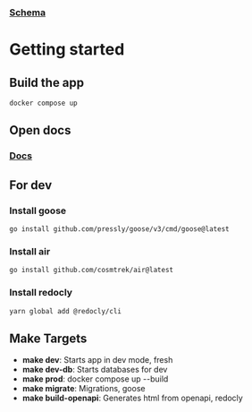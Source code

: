 ### [Schema](https://drawsql.app/teams/johns-team-27/diagrams/storeapi)

# Getting started

## Build the app
```
docker compose up
```
## Open docs
### [Docs](http://127.0.0.1:8080/api)

## For dev

### Install goose
```
go install github.com/pressly/goose/v3/cmd/goose@latest
```

### Install air
```
go install github.com/cosmtrek/air@latest
```

### Install redocly
```
yarn global add @redocly/cli
```

## Make Targets

- **make dev**: Starts app in dev mode, fresh
- **make dev-db**: Starts databases for dev
- **make prod**: docker compose up --build
- **make migrate**: Migrations, goose
- **make build-openapi**: Generates html from openapi, redocly 
